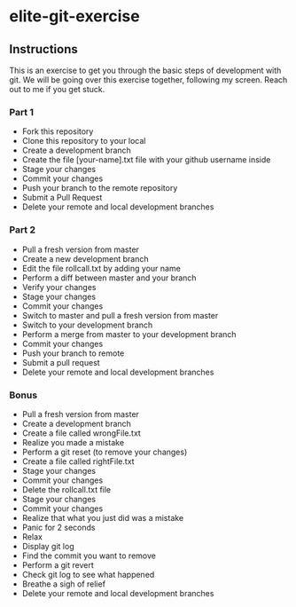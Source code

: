 # elite-git-exercise

## Instructions

This is an exercise to get you through the basic steps of development with git. We will be going over this exercise together, following my screen. Reach out to me if you get stuck.

### Part 1

* Fork this repository
* Clone this repository to your local
* Create a development branch
* Create the file [your-name].txt file with your github username inside
* Stage your changes
* Commit your changes
* Push your branch to the remote repository
* Submit a Pull Request
* Delete your remote and local development branches

### Part 2

* Pull a fresh version from master
* Create a new development branch
* Edit the file rollcall.txt by adding your name
* Perform a diff between master and your branch
* Verify your changes
* Stage your changes
* Commit your changes
* Switch to master and pull a fresh version from master
* Switch to your development branch
* Perform a merge from master to your development branch
* Commit your changes
* Push your branch to remote
* Submit a pull request
* Delete your remote and local development branches

### Bonus

* Pull a fresh version from master
* Create a development branch
* Create a file called wrongFile.txt
* Realize you made a mistake
* Perform a git reset (to remove your changes)
* Create a file called rightFile.txt
* Stage your changes
* Commit your changes
* Delete the rollcall.txt file
* Stage your changes
* Commit your changes
* Realize that what you just did was a mistake
* Panic for 2 seconds
* Relax
* Display git log
* Find the commit you want to remove
* Perform a git revert
* Check git log to see what happened
* Breathe a sigh of relief
* Delete your remote and local development branches
